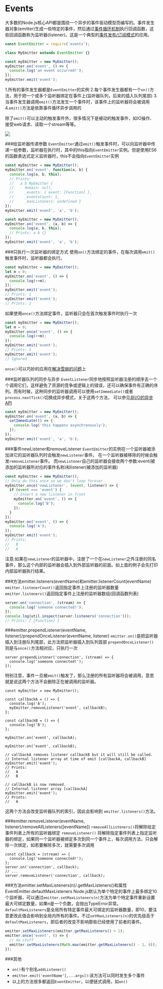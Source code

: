 # Events

大多数的Node.js核心API都是围绕一个异步的事件驱动模型而编写的。事件发生器对象(emitter)生成一些特定的事件，然后通过<a href='#tick'>事件循环机制</a>执行回调函数，这些回调函数称为监听器(listener)。这是一个典型的<a href='./shi-jian-fa-5e03-ding-yue-mo-shi.md?_k=hscwr7'>事件发布/订阅模式</a>的应用。

```javascript
const EventEmitter = require('events');

class MyEmitter extends EventEmitter {}

const myEmitter = new MyEmitter();
myEmitter.on('event', () => {
  console.log('an event occurred!');
});
myEmitter.emit('event');
```
1.所有的事件发生器都是`EventEmitter`的实例
2.每个事件发生器都有一个`on()`方法，用于把一个或多个监听器绑定在事件上(监听器队列，后来的插入队列尾部)
3.当事件发生器调用`emit()`方法发生一个事件时，该事件上的监听器将会被调用
4.`emit()`方法是依靠事件循环异步调用的

除了`emit()`可以主动的触发事件外，很多情况下是被动的触发事件，如IO操作、接受web请求、读取一个stream等等。

<a name='tick'></a>
![](/assets/tick流程图.png)

###给监听器传递参数
`EventEmitter`通过`emit()`触发事件时，可以向监听器中传递一组参数，监听器在执行时，其中的this指向`EventEmitter`实例。但是使用ES6的函数表达式定义监听器时，this不会指向`EventEmitter`实例

```javascript
const myEmitter = new MyEmitter();
myEmitter.on('event', function(a, b) {
  console.log(a, b, this);
  // Prints:
  //   a b MyEmitter {
  //     domain: null,
  //     _events: { event: [Function] },
  //     _eventsCount: 1,
  //     _maxListeners: undefined }
});
myEmitter.emit('event', 'a', 'b');
```
```javascript
const myEmitter = new MyEmitter();
myEmitter.on('event', (a, b) => {
  console.log(a, b, this);
  // Prints: a b {}
});
myEmitter.emit('event', 'a', 'b');
```
###只执行一次监听器的绑定方式
使用`on()`方法绑定的事件，在每次调用`emit()`触发事件时，监听器都会执行。
```javascript
const myEmitter = new MyEmitter();
let m = 0;
myEmitter.on('event', () => {
  console.log(++m);
});
myEmitter.emit('event');
// Prints: 1
myEmitter.emit('event');
// Prints: 2
```
如果使用`once()`方法绑定事件，监听器只会在首次触发事件时执行一次
```javascript
const myEmitter = new MyEmitter();
let m = 0;
myEmitter.once('event', () => {
  console.log(++m);
});
myEmitter.emit('event');
// Prints: 1
myEmitter.emit('event');
// Ignored
```
`once()`可以巧妙的应用在<a href='./li-yong-shi-jian-dui-lie-jie-jue-xue-beng-wen-ti.md?_k=nsvlxp'>解决雪崩的问题</a>上

###监听器队列的同步与异步
`EventListener`同步地按照监听器注册的顺序去一个个调用它们，这样避免了资源的竞争或逻辑上的错误，还可以确保事件有正确的序列。而有时候，这种同步的监听器调用可以使用`setImmediate()`或者`process.nextTick()`切换成异步模式，关于这两个方法，
可以参见<a href="./asyn_no_io.md?_k=tgbf04">非I/O的异步API</a>
```javascript
const myEmitter = new MyEmitter();
myEmitter.on('event', (a, b) => {
  setImmediate(() => {
    console.log('this happens asynchronously');
  });
});
myEmitter.emit('event', 'a', 'b');
```

###事件newListener和removeListener
`EventEmitter`的实例在一个监听器被添加进它的监听器队列时会触发`newListener`事件。
在一个监听器被移除的时候会触发`removeListener`事件。
而`newListener`自己的监听器会接收两个参数:event(被添加的监听器所对应的事件名称)和listener(被添加的监听器)
```javascript
const myEmitter = new MyEmitter();
// Only do this once so we don't loop forever
myEmitter.once('newListener', (event, listener) => {
  if (event === 'event') {
    // Insert a new listener in front
    myEmitter.on('event', () => {
      console.log('B');
    });
  }
});
myEmitter.on('event', () => {
  console.log('A');
});
myEmitter.emit('event');
// Prints:
//   B
//   A
```
注意:如果在`newListener`的监听器中，注册了一个在`newListener`之外注册的同名事件，那么这个内部的监听器会插入到外部监听器的前面。如上面的例子会先打印内部监听器执行结果。

###方法emitter.listeners(eventName)和emitter.listenerCount(eventName)
`emitter.listenerCount()`返回指定事件上注册的监听器数量
`emitter.listeners()`返回指定事件上注册的监听器数组(回调函数列表)
```javascript
server.on('connection', (stream) => {
  console.log('someone connected!');
});
console.log(util.inspect(server.listeners('connection')));
// Prints: [ [Function] ]
````

###emitter.prependListener(eventName, listener)/prependOnceListener(eventName, listener)
`emitter.on()`是把监听器插入到注册队列尾部，此方法把监听器插入到队列首部
`prependOnceListener()`则是与`once()`方法相对应，只执行一次
```javscript
server.prependListener('connection', (stream) => {
  console.log('someone connected!');
});
```
特别注意，事件一旦被`emit()`触发了，那么注册的所有监听器将会被调用，意思就是说这两个方法不会删除正在被调用的监听器。
```javsacript
const myEmitter = new MyEmitter();

const callbackA = () => {
  console.log('A');
  myEmitter.removeListener('event', callbackB);
};

const callbackB = () => {
  console.log('B');
};

myEmitter.on('event', callbackA);

myEmitter.on('event', callbackB);

// callbackA removes listener callbackB but it will still be called.
// Internal listener array at time of emit [callbackA, callbackB]
myEmitter.emit('event');
// Prints:
//   A
//   B

// callbackB is now removed.
// Internal listener array [callbackA]
myEmitter.emit('event');
// Prints:
//   A
```
这两个方法会改变监听器队列的索引，因此会影响到 `emitter.listeners()`方法。

###emitter.removeListener(eventName, listener)/removeAllListeners([eventName])
`removeAllListeners()`将解除给定事件列表上所有的监听器绑定
`removeListener()` 将解除指定事件列表上指定监听器的绑定，如果同一个监听器被绑定多次到同一个事件上，每次调用方法，只会解除一次绑定，如若要解除多次，就需要多次调用
```javsacript
const callback = (stream) => {
  console.log('someone connected!');
};
server.on('connection', callback);
// ...
server.removeListener('connection', callback);
```

###方法emitter.setMaxListeners(n)/.getMaxListeners()和属性EventEmitter.defaultMaxListeners
Node.js默认为单个特定的事件上最多绑定10个监听器，可以通过`emitter.setMaxListeners(n)`方法为单个特定事件重新设置最大可绑定数量，如果n是一个负数，会抛出TypeError异常。`defaultMaxListeners`是全局所有特定事件最大可绑定的监听器数量，即10，要注意更改此值会影响到全局内所有的事件。不过`setMaxListeners(n)`的优先级高于`defaultMaxListeners`，即后者的改变不影响那些已经使用了前者的事件。
```javascript
emitter.setMaxListeners(emitter.getMaxListeners() + 1);
emitter.once('event', () => {
  // do stuff
  emitter.setMaxListeners(Math.max(emitter.getMaxListeners() - 1, 0));
});
```
###其他
+ `on()`有个别名`addListener()`
+ `emitter.emit('eventName'[,...args])`:该方法可以同时发生多个事件 
+ 以上的方法很多都返回`EventEmitter`，以便链式调用，如`on()`

